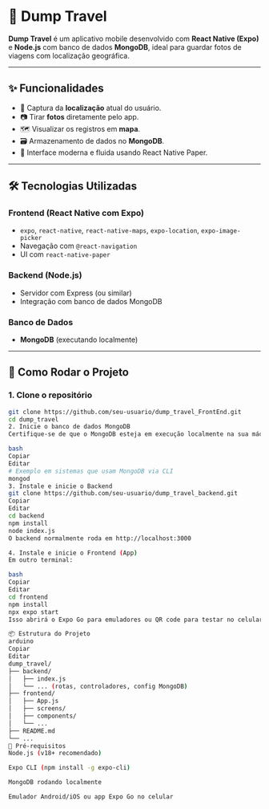 # 📸 Dump Travel

**Dump Travel** é um aplicativo mobile desenvolvido com **React Native (Expo)** e **Node.js** com banco de dados **MongoDB**, ideal para guardar fotos de viagens com localização geográfica.

---

## ✨ Funcionalidades

- 📍 Captura da **localização** atual do usuário.
- 📷 Tirar **fotos** diretamente pelo app.
- 🗺️ Visualizar os registros em **mapa**.
- 🗃️ Armazenamento de dados no **MongoDB**.
- 🧭 Interface moderna e fluida usando React Native Paper.

---

## 🛠️ Tecnologias Utilizadas

### Frontend (React Native com Expo)
- `expo`, `react-native`, `react-native-maps`, `expo-location`, `expo-image-picker`
- Navegação com `@react-navigation`
- UI com `react-native-paper`

### Backend (Node.js)
- Servidor com Express (ou similar)
- Integração com banco de dados MongoDB

### Banco de Dados
- **MongoDB** (executando localmente)

---

## 🚀 Como Rodar o Projeto

### 1. Clone o repositório
```bash
git clone https://github.com/seu-usuario/dump_travel_FrontEnd.git
cd dump_travel
2. Inicie o banco de dados MongoDB
Certifique-se de que o MongoDB esteja em execução localmente na sua máquina.

bash
Copiar
Editar
# Exemplo em sistemas que usam MongoDB via CLI
mongod
3. Instale e inicie o Backend
git clone https://github.com/seu-usuario/dump_travel_backend.git
Copiar
Editar
cd backend
npm install
node index.js
O backend normalmente roda em http://localhost:3000

4. Instale e inicie o Frontend (App)
Em outro terminal:

bash
Copiar
Editar
cd frontend
npm install
npx expo start
Isso abrirá o Expo Go para emuladores ou QR code para testar no celular.

📦 Estrutura do Projeto
arduino
Copiar
Editar
dump_travel/
├── backend/
│   ├── index.js
│   └── ... (rotas, controladores, config MongoDB)
├── frontend/
│   ├── App.js
│   ├── screens/
│   ├── components/
│   └── ...
├── README.md
└── ...
📱 Pré-requisitos
Node.js (v18+ recomendado)

Expo CLI (npm install -g expo-cli)

MongoDB rodando localmente

Emulador Android/iOS ou app Expo Go no celular
